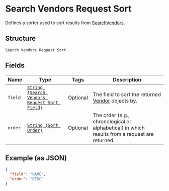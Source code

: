 
# Search Vendors Request Sort

Defines a sorter used to sort results from [SearchVendors](../../doc/api/vendors.md#search-vendors).

## Structure

`Search Vendors Request Sort`

## Fields

| Name | Type | Tags | Description |
|  --- | --- | --- | --- |
| `field` | [`String (Search Vendors Request Sort Field)`](../../doc/models/search-vendors-request-sort-field.md) | Optional | The field to sort the returned [Vendor](../../doc/models/vendor.md) objects by. |
| `order` | [`String (Sort Order)`](../../doc/models/sort-order.md) | Optional | The order (e.g., chronological or alphabetical) in which results from a request are returned. |

## Example (as JSON)

```json
{
  "field": "NAME",
  "order": "DESC"
}
```

